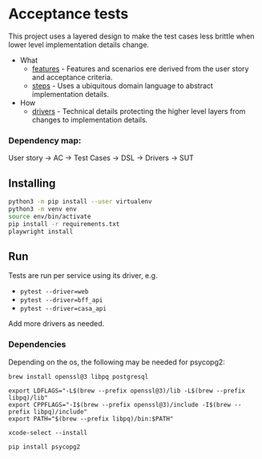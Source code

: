 # Acceptance tests

This project uses a layered design to make the test cases less brittle when lower level implementation details change.

- What
  - [features](./features) - Features and scenarios ere derived from the user story and acceptance criteria.
  - [steps](./steps) - Uses a ubiquitous domain language to abstract implementation details.
- How
  - [drivers](./drivers) - Technical details protecting the higher level layers from changes to implementation details.

### Dependency map:

User story -> AC -> Test Cases -> DSL -> Drivers -> SUT

## Installing

```bash
python3 -m pip install --user virtualenv
python3 -m venv env
source env/bin/activate
pip install -r requirements.txt
playwright install
```

## Run

Tests are run per service using its driver, e.g.

- ```pytest --driver=web```
- ```pytest --driver=bff_api```
- ```pytest --driver=casa_api```

Add more drivers as needed.


### Dependencies

Depending on the os, the following may be needed for psycopg2:

```text
brew install openssl@3 libpq postgresql

export LDFLAGS="-L$(brew --prefix openssl@3)/lib -L$(brew --prefix libpq)/lib"
export CPPFLAGS="-I$(brew --prefix openssl@3)/include -I$(brew --prefix libpq)/include"
export PATH="$(brew --prefix libpq)/bin:$PATH"

xcode-select --install

pip install psycopg2
```

